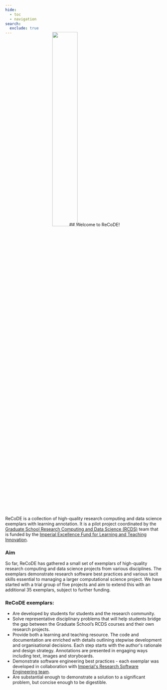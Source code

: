 ```yaml
---
hide:
  - toc
  - navigation
search:
  exclude: true
---
```

<style>
  .gs-about {
    position: relative;
    width: 350px;
    left: 70%;
    margin-top: -10%;
    margin-bottom: -4%;
  }
  @media (max-width: 1024px) {
    .gs-about {
      position: relative;
      width: 40%;
      left: 30%;
      margin-top: -5%;
    }
  }

  @media (max-width: 720px) {
    .gs-about {
      position: relative;
      width: 90%;
      left: 5%;
      margin-top: -5%;
    }
  }

</style>

<img class="gs-about" src="../assets/img/gs_banner.png"/>
## Welcome to ReCoDE! 

ReCoDE is a collection of high-quality research computing and data science exemplars with learning annotation. It is a pilot project coordinated by the [Graduate School Research Computing and Data Science (RCDS)](https://www.imperial.ac.uk/students/academic-support/graduate-school/students/doctoral/professional-development/research-computing-data-science/courses/) team that is funded by the [Imperial Excellence Fund for Learning and Teaching Innovation](https://www.imperial.ac.uk/about/education/get-involved/funding-opportunities-for-learning-and-teaching-innovation/). 

### Aim
So far, ReCoDE has gathered a small set of exemplars of high-quality research computing and data science projects from various disciplines. The exemplars demonstrate research software best practices and various tacit skills essential to managing a larger computational science project. We have started with a trial group of five projects and aim to extend this with an additional 35 exemplars, subject to further funding.

### ReCoDE exemplars:
* Are developed by students for students and the research community.
* Solve representative disciplinary problems that will help students bridge the gap between the Graduate School’s RCDS courses and their own research projects.
* Provide both a learning and teaching resource. The code and documentation are enriched with details outlining stepwise development and organisational decisions. Each step starts with the author's rationale and design strategy. Annotations are presented in engaging ways including text, images and storyboards.
* Demonstrate software engineering best practices - each exemplar was developed in collaboration with [Imperial's Research Software Engineering team](https://www.imperial.ac.uk/admin-services/ict/self-service/research-support/rcs/service-offering/research-software-engineering/).
* Are substantial enough to demonstrate a solution to a significant problem, but concise enough to be digestible. 

<br>
<br>
